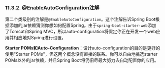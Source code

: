 ### 11.3.2. @EnableAutoConfiguration注解

第二个类级别的注解是`@EnableAutoConfiguration`。这个注解告诉Spring Boot根据添加的jar依赖猜测你想如何配置Spring。由于`spring-boot-starter-web`添加了Tomcat和Spring MVC，所以auto-configuration将假定你正在开发一个web应用并相应地对Spring进行设置。

**Starter POMs和Auto-Configuration**：设计auto-configuration的目的是更好的使用"Starter POMs"，但这两个概念没有直接的联系。你可以自由地挑选starter POMs以外的jar依赖，并且Spring Boot将仍旧尽最大努力去自动配置你的应用。
